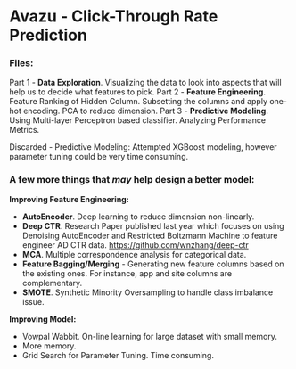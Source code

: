 # Avazu - Click-Through Rate Prediction

### Files:
Part 1 - **Data Exploration**. Visualizing the data to look into aspects that will help us to decide what features to pick.
Part 2 - **Feature Engineering**. Feature Ranking of Hidden Column. Subsetting the columns and apply one-hot encoding. PCA to reduce dimension.
Part 3 - **Predictive Modeling**. Using Multi-layer Perceptron based classifier. Analyzing Performance Metrics.

Discarded - Predictive Modeling: Attempted XGBoost modeling, however parameter tuning could be very time consuming.

### A few more things that ***may*** help design a better model:

**Improving Feature Engineering:**
- **AutoEncoder**. Deep learning to reduce dimension non-linearly. 
- **Deep CTR**. Research Paper published last year which focuses on using Denoising AutoEncoder and Restricted Boltzmann Machine to feature engineer AD CTR data. https://github.com/wnzhang/deep-ctr 
- **MCA**. Multiple correspondence analysis for categorical data.
- **Feature Bagging/Merging** - Generating new feature columns based on the existing ones. For instance, app and site columns are complementary.  
- **SMOTE**. Synthetic Minority Oversampling to handle class imbalance issue.

**Improving Model:**
- Vowpal Wabbit. On-line learning for large dataset with small memory. 
- More memory. 
- Grid Search for Parameter Tuning. Time consuming. 
